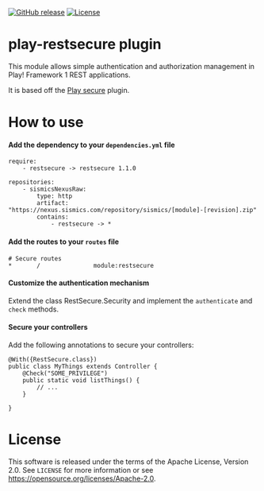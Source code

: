 [![GitHub release](https://img.shields.io/github/release/sismics/play-restsecure.svg?style=flat-square)](https://github.com/sismics/play-restsecure/releases/latest)
[![License](https://img.shields.io/badge/License-Apache%202.0-blue.svg)](https://opensource.org/licenses/Apache-2.0)

# play-restsecure plugin

This module allows simple authentication and authorization management in Play! Framework 1 REST applications.

It is based off the [Play secure](https://playframework.com/documentation/1.4.1/secure) plugin.

# How to use

####  Add the dependency to your `dependencies.yml` file

```
require:
    - restsecure -> restsecure 1.1.0

repositories:
    - sismicsNexusRaw:
        type: http
        artifact: "https://nexus.sismics.com/repository/sismics/[module]-[revision].zip"
        contains:
            - restsecure -> *
```

####  Add the routes to your `routes` file

```
# Secure routes
*       /               module:restsecure
```

####  Customize the authentication mechanism

Extend the class RestSecure.Security and implement the `authenticate` and `check` methods.

####  Secure your controllers

Add the following annotations to secure your controllers:

```
@With({RestSecure.class})
public class MyThings extends Controller {
    @Check("SOME_PRIVILEGE")
    public static void listThings() {
        // ...
    }

}
```

# License

This software is released under the terms of the Apache License, Version 2.0. See `LICENSE` for more
information or see <https://opensource.org/licenses/Apache-2.0>.
